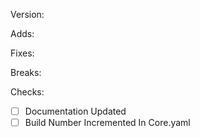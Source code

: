 Version:

Adds:

Fixes:

Breaks:



Checks:
- [ ] Documentation Updated
- [ ] Build Number Incremented In Core.yaml
